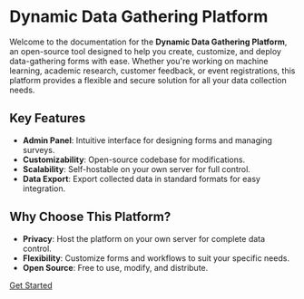 # Dynamic Data Gathering Platform

Welcome to the documentation for the **Dynamic Data Gathering Platform**, an open-source tool designed to help you create, customize, and deploy data-gathering forms with ease. Whether you're working on machine learning, academic research, customer feedback, or event registrations, this platform provides a flexible and secure solution for all your data collection needs.

## Key Features
- **Admin Panel**: Intuitive interface for designing forms and managing surveys.
- **Customizability**: Open-source codebase for modifications.
- **Scalability**: Self-hostable on your own server for full control.
- **Data Export**: Export collected data in standard formats for easy integration.

## Why Choose This Platform?
- **Privacy**: Host the platform on your own server for complete data control.
- **Flexibility**: Customize forms and workflows to suit your specific needs.
- **Open Source**: Free to use, modify, and distribute.

[Get Started](#getting-started)